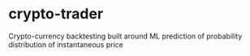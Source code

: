 # crypto-trader
Crypto-currency backtesting built around ML prediction of probability distribution of instantaneous price 
